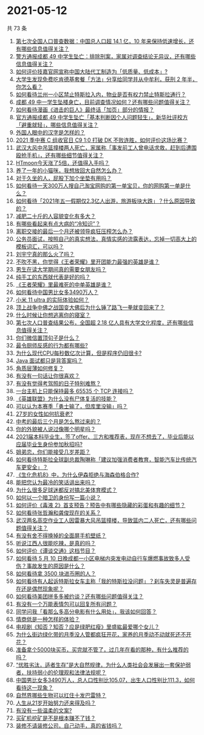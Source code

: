 # 2021-05-12

共 73 条

<!-- BEGIN -->
<!-- 最后更新时间 Wed May 12 2021 07:01:38 GMT+0800 (China Standard Time) -->

1. [第七次全国人口普查数据：中国总人口超 14.1 亿，10
   年来保持低速增长，还有哪些信息值得关注？](https://www.zhihu.com/question/458811096)
2. [警方通报成都 49
   中学生坠亡：排除刑案，家属对调查结论无异议，还有哪些信息值得关注？](https://www.zhihu.com/question/458909971)
3. [如何评价技嘉官网宣称中国大陆代工制造为「低质量、低成本」?](https://www.zhihu.com/question/458796364)
4. [大学生发现免费吃肯德基套餐「方法」分享给同学并从中牟利，获刑 2
   年半，你怎么看？](https://www.zhihu.com/question/458862544)
5. [如何看待兰州一小区禁止特斯拉入内，物业是否有权力禁止特斯拉通行？](https://www.zhihu.com/question/458089175)
6. [成都 49
   中一学生坠楼身亡，目前调查情况如何？还有哪些问题值得关注？](https://www.zhihu.com/question/458690995)
7. [如何看待漫画《进击的巨人》最终话「加页」部分的情报？](https://www.zhihu.com/question/458937970)
8. [官方通报成都 49
   中学生坠亡「基本判断因个人问题轻生」，新华社评校方「避重就轻」，哪些信息值得关注？](https://www.zhihu.com/question/458795206)
9. [外国人眼中的汉字是怎样的？](https://www.zhihu.com/question/35963650)
10. [2021 季中赛 C 组收官日 C9 1:0 打破 DK
    不败连胜，如何评价这场比赛？](https://www.zhihu.com/question/458906118)
11. [武汉大风中吊篮撞楼两人死亡，家属称「事发前工人曾电话求救，赶到后遭围殴抢手机」，还有哪些细节值得关注？](https://www.zhihu.com/question/458864077)
12. [HTmoon今天涨了5倍，还值得入手吗？](https://www.zhihu.com/question/458753981)
13. [养了一年的小猫咪，我想放回大自然怎么办？](https://www.zhihu.com/question/457533958)
14. [对于久坐的人，屁股下加个坐垫有用吗？](https://www.zhihu.com/question/355087220)
15. [如何看待一天300万人搜自己淘宝网购的第一单宝贝，你的网购第一单是什么？](https://www.zhihu.com/question/458802423)
16. [如何看待「2021年五一假期仅2.3亿人出游，旅游板块大跌」？什么原因导致的？](https://www.zhihu.com/question/458156454)
17. [减肥二十斤的人容貌变化有多大？](https://www.zhihu.com/question/339245837)
18. [有哪些看起来有点大病的“冷知识”？](https://www.zhihu.com/question/458360832)
19. [离职交接的最后一个月还被领导疯狂压榨怎么办？](https://www.zhihu.com/question/455719427)
20. [公务员面试，按照自己的真实想法，真情实感的流露表达，忘掉一切高大上的模板词汇，可以吗？](https://www.zhihu.com/question/453765153)
21. [刘宇宁真的那么火了吗？](https://www.zhihu.com/question/455642291)
22. [不吹不黑，你觉得《王者荣耀》里开团能力最强的英雄是谁？](https://www.zhihu.com/question/457720589)
23. [男生在读大学期间真的需要女朋友吗？](https://www.zhihu.com/question/22503810)
24. [纯手工的东西就代表是好的吗？](https://www.zhihu.com/question/443837003)
25. [《王者荣耀》里最难死的中单英雄是谁？](https://www.zhihu.com/question/458262505)
26. [如何看待中国男比女多3490万人？](https://www.zhihu.com/question/458812341)
27. [小米 11 ultra 的实际体验如何？](https://www.zhihu.com/question/452077572)
28. [顶上战争中佛之战国变大佛后为什么锤了路飞一拳就变回来了？](https://www.zhihu.com/question/458446208)
29. [什么时候让你想逃离你的寝室？](https://www.zhihu.com/question/347465641)
30. [第七次人口普查结果公布，全国超 2.18
    亿人具有大学文化程度，还有哪些信息值得关注？](https://www.zhihu.com/question/458813993)
31. [你们微信置顶句子是什么？](https://www.zhihu.com/question/353636992)
32. [最令厨师反感的行为都有哪些?](https://www.zhihu.com/question/454913246)
33. [为什么现代CPU每秒数亿次计算，但是程序仍旧很卡?](https://www.zhihu.com/question/458730114)
34. [Java 面试都只是背答案吗？](https://www.zhihu.com/question/452184164)
35. [角质层薄如何修复？](https://www.zhihu.com/question/27090854)
36. [有没有一句话让你很喜欢？](https://www.zhihu.com/question/314113669)
37. [有没有觉得考驾照的日子特别难熬？](https://www.zhihu.com/question/305986066)
38. [一台主机上只能保持最多 65535 个 TCP 连接吗？](https://www.zhihu.com/question/361111920)
39. [《英雄联盟》为什么没有尸体复活的技能？](https://www.zhihu.com/question/456810195)
40. [可以认为本赛季「勇士输了，但库里没输」吗？](https://www.zhihu.com/question/457259616)
41. [27岁的女性如何抗衰老?](https://www.zhihu.com/question/31794802)
42. [中考的最后三个月是怎么熬过来的？](https://www.zhihu.com/question/271660970)
43. [你的外貌被人说过像哪个明星吗？](https://www.zhihu.com/question/367145594)
44. [2021届本科毕业生，签了offer、三方和推荐表，现在不想去了，毕业后能以应届毕业生身份参加秋招吗?](https://www.zhihu.com/question/457035243)
45. [姐弟恋，你们能接受几岁差距？](https://www.zhihu.com/question/389750479)
46. [如何看待特斯拉全球副总裁陶琳称「建议加强消费者教育，智能汽车比传统汽车更安全」？](https://www.zhihu.com/question/458706368)
47. [《生化危机8》中，为什么伊森拒绝与海森伯格合作?](https://www.zhihu.com/question/458416736)
48. [能把您认为最冷的笑话讲出来吗？](https://www.zhihu.com/question/447799067)
49. [为什么很多足球迷都反对搞北美体育模式？](https://www.zhihu.com/question/455862468)
50. [如何以一个暗卫的身份写一篇小说？](https://www.zhihu.com/question/454209684)
51. [如何评价《毒液
    2》首支预告？预告中有哪些隐藏的彩蛋和有趣的细节？](https://www.zhihu.com/question/458745668)
52. [如何看待张哲瀚和龚俊现在的关系？](https://www.zhihu.com/question/458226340)
53. [武汉两名高空作业工人因雷暴大风吊篮撞楼，导致篮内二人死亡，还有哪些问题值得关注？](https://www.zhihu.com/question/458802058)
54. [有没有舍不得换掉的全面屏手机壁纸？](https://www.zhihu.com/question/420662927)
55. [听说江西人很能吃辣，是真的吗？](https://www.zhihu.com/question/406439662)
56. [如何评价《谭谈交通》这档节目？](https://www.zhihu.com/question/41467514)
57. [如何看待 5 月 10
    日晚成都一小区电梯内突发电动自行车爆燃事故致多人受伤？事故发生的原因是什么？](https://www.zhihu.com/question/458774852)
58. [如何看待拿 3500 块进币圈的人？](https://www.zhihu.com/question/458207096)
59. [如何看待有人起诉特斯拉女车主称「我的特斯拉没问题」？刹车失灵是普遍存在还是偶然现象呢？](https://www.zhihu.com/question/458816200)
60. [如何看待美团拼多多被约谈？还有哪些问题值得关注？](https://www.zhihu.com/question/458736672)
61. [有没有一个万能表情包可以回复所有问题？](https://www.zhihu.com/question/341311495)
62. [同学问我「看那么多高分电影有什么用处」，我该如何回答？](https://www.zhihu.com/question/445536824)
63. [情商低是一种怎样的体验？](https://www.zhihu.com/question/26759808)
64. [电视剧《知否？知否？应是绿肥红瘦》里盛紘最爱哪个女儿？](https://www.zhihu.com/question/457046905)
65. [为什么街边绿化带的月季没人管都疯狂开花，家养的月季动不动就死还不开花？](https://www.zhihu.com/question/458723730)
66. [准备拿个5000块买币，买完就不管了，过几年在看的那种，有什么推荐的吗？](https://www.zhihu.com/question/457414385)
67. [“优胜劣汰，适者生存”是大自然规律，为什么人类社会会发展出一套保护弱者，扶持弱小的伦理观和法律法规呢？](https://www.zhihu.com/question/458755052)
68. [中国男比女多3490万人，总人口性别比105.07，出生人口性别比111.3，如何看待这一现象？](https://www.zhihu.com/question/458812209)
69. [自然界哪些生物可以扛住十发巴雷特？](https://www.zhihu.com/question/458544903)
70. [人生从21岁开始努力还来得及吗？](https://www.zhihu.com/question/404893881)
71. [有没有一些温柔的文案?](https://www.zhihu.com/question/450998242)
72. [买矿机挖矿是不是根本赚不了钱？](https://www.zhihu.com/question/457183375)
73. [装修不请装修公司，自己动手，真的省钱吗？](https://www.zhihu.com/question/448461605)

<!-- END -->
